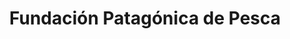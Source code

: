 ---
title: "Fundación Patagónica de Pesca"
url: /cipolletti/fundacion-patagonica-de-pesca/
shop: pesca
---